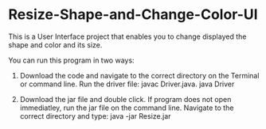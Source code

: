# Resize-Shape-and-Change-Color-UI
This is a User Interface project that enables you to change displayed the shape and color and its size. 

You can run this program in two ways: 

1) Download the code and navigate to the correct directory on the Terminal or command line. Run the driver file: 
    javac Driver.java. 
    java Driver 
    
2) Download the jar file and double click. If program does not open immediatley, run the jar file on the command line. Navigate to the correct directory and type: java -jar Resize.jar

